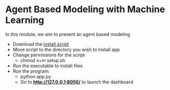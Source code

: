 # Agent Based Modeling with Machine Learning
In this module, we aim to present an agent based modeling 

* Download the [install script](https://github.com/tituschirchir/abmlcausm/blob/master/setup.sh)
* Move script to the directory you wish to install app
* Change permissions for the script
   * chmod x+m setup.sh
* Run the executable to install files
* Run the program:
    * python app.py
    * Go to **http://127.0.0.1:8050/** to launch the dashboard
